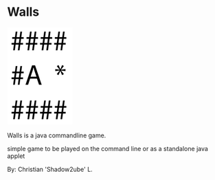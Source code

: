 # Walls

![An image](Logo.png) <!-- .element height="50%" width="50%" -->

Walls is a java commandline game.

simple game to be played on the command line or as a standalone java applet

By: Christian 'Shadow2ube' L.
